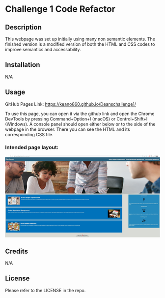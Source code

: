 # Challenge 1 Code Refactor

## Description

This webpage was set up initially using many non semantic elements. The finished version is a modified version of both the HTML and CSS codes to improve semantics and accessability.

## Installation

N/A

## Usage

GitHub Pages Link: https://keano860.github.io/Deanschallenge1/

To use this page, you can open it via the github link and open the Chrome DevTools by pressing Command+Option+I (macOS) or Control+Shift+I (Windows). A console panel should open either below or to the side of the webpage in the browser. There you can see the HTML and its corresponding CSS file.

### Intended page layout: ###

![Intended page layout screenshot](/images/Screenshot.JPG?raw=true "Intended Page Layout")

## Credits

N/A

## License

Please refer to the LICENSE in the repo.




